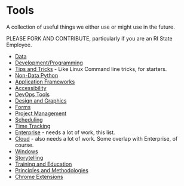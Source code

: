 # Tools

A collection of useful things we either use or might use in the future.

PLEASE FORK AND CONTRIBUTE, particularly if you are an RI State Employee.

- [Data](data-tools.md)
- [Development/Programming](Development.md)
- [Tips and Tricks](tips-tricks.md) - Like Linux Command line tricks, for starters.
- [Non-Data Python](non-data-python.md)
- [Application Frameworks](application-frameworks.md)
- [Accessibility](accessibility.md)
- [DevOps Tools](devops.md)
- [Design and Graphics](design-and-graphics.md)
- [Forms](forms.md)
- [Project Management](project-mgmt.md)
- [Scheduling](scheduling.md)
- [Time Tracking](time-tracking.md)
- [Enterprise](enterprise.md) - needs a lot of work, this list.
- [Cloud](cloud.md) - also needs a lot of work. Some overlap with Enterprise, of course.
- [Windows](windows.md)
- [Storytelling](storytelling.md)
- [Training and Education](training.md)
- [Principles and Methodologies](principles-methodologies.md)
- [Chrome Extensions](chrome-extensions.md)
